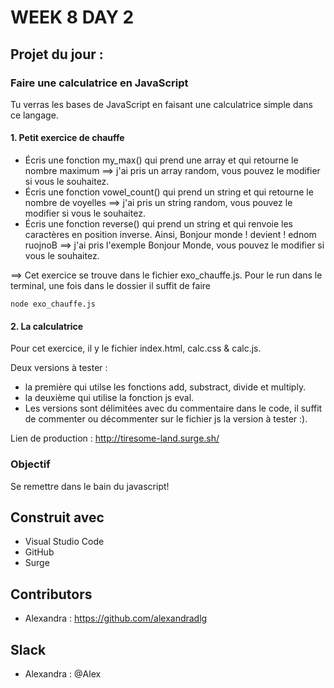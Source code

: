 # WEEK 8 DAY 2

## Projet du jour :

### Faire une calculatrice en JavaScript

Tu verras les bases de JavaScript en faisant une calculatrice simple dans ce langage.

#### 1. Petit exercice de chauffe

- Écris une fonction my_max() qui prend une array et qui retourne le nombre maximum ==> j'ai pris un array random, vous pouvez le modifier si vous le souhaitez.
- Écris une fonction vowel_count() qui prend un string et qui retourne le nombre de voyelles  ==> j'ai pris un string random, vous pouvez le modifier si vous le souhaitez.
- Écris une fonction reverse() qui prend un string et qui renvoie les caractères en position inverse. Ainsi, Bonjour monde ! devient ! ednom ruojnoB  ==> j'ai pris l'exemple Bonjour Monde, vous pouvez le modifier si vous le souhaitez.

==> Cet exercice se trouve dans le fichier exo_chauffe.js. Pour le run dans le terminal, une fois dans le dossier il suffit de faire 

```
node exo_chauffe.js
```

#### 2. La calculatrice

Pour cet exercice, il y le fichier index.html, calc.css & calc.js.

Deux versions à tester : 
- la première qui utilse les fonctions add, substract, divide et multiply. 
- la deuxième qui utilise la fonction js eval.
- Les versions sont délimitées avec du commentaire dans le code, il suffit de commenter ou décommenter sur le fichier js la version à tester :).


Lien de production : http://tiresome-land.surge.sh/

### Objectif 

Se remettre dans le bain du javascript!

## Construit avec

* Visual Studio Code
* GitHub
* Surge

## Contributors

* Alexandra : https://github.com/alexandradlg

## Slack

* Alexandra : @Alex
